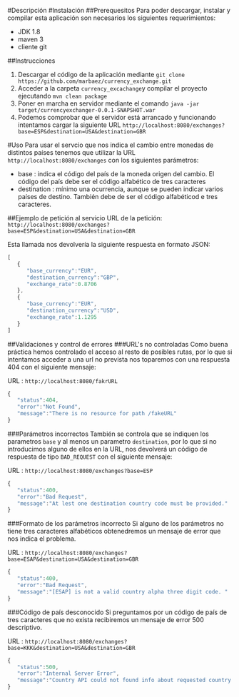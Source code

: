 #Descripción
#Instalación
##Prerequesitos
Para poder descargar, instalar y compilar esta aplicación son necesarios los siguientes requerimientos:

* JDK 1.8
* maven 3
* cliente git 


##Instrucciones
1. Descargar el código de la aplicación mediante `git clone https://github.com/marbaez/currency_exchange.git`
2. Acceder a la carpeta `currency_excachange`y compilar el proyecto ejecutando `mvn clean package`
3. Poner en marcha en servidor mediante el comando `java -jar target/currencyexchanger-0.0.1-SNAPSHOT.war`
4. Podemos comprobar que el servidor está arrancado y funcionando intentamos cargar la siguiente URL `http://localhost:8080/exchanges?base=ESP&destination=USA&destination=GBR`

#Uso
Para usar el servcio que nos indica el cambio entre monedas de distintos países tenemos que utilizar la URL `http://localhost:8080/exchanges` con los siguientes parámetros:
* base : indica el código del país de la moneda origen del cambio. El código del país debe ser el código alfabético de tres caracteres
* destination : mínimo una ocurrencia, aunque se pueden indicar varios países de destino. También debe de ser el código alfabéticod e tres caracteres.

##Ejemplo de petición al servicio
URL de la petición: `http://localhost:8080/exchanges?base=ESP&destination=USA&destination=GBR` 

Esta llamada nos devolvería la siguiente respuesta en formato JSON:

```javascript
[  
   {  
      "base_currency":"EUR",
      "destination_currency":"GBP",
      "exchange_rate":0.8706
   },
   {  
      "base_currency":"EUR",
      "destination_currency":"USD",
      "exchange_rate":1.1295
   }
]
```

##Validaciones y control de errores
###URL's no controladas
Como buena práctica hemos controlado el acceso al resto de posibles rutas, por lo que si intentamos acceder a una url no prevista nos toparemos con una respuesta 404 con el siguiente mensaje:

URL : `http://localhost:8080/fakrURL`

```javascript
{  
   "status":404,
   "error":"Not Found",
   "message":"There is no resource for path /fakeURL"
}
```
###Parámetros incorrectos
También se controla que se indiquen los parametros `base` y al menos un parametro `destination`, por lo que si no introducimos alguno de ellos en la URL, nos devolverá un código de respuesta de tipo `BAD_REQUEST` con el siguiente mensaje:

URL : `http://localhost:8080/exchanges?base=ESP`

```javascript
{  
   "status":400,
   "error":"Bad Request",
   "message":"At lest one destination country code must be provided."
}
```

###Formato de los parámetros incorrecto
Si alguno de los parámetros no tiene tres caracteres alfabéticos obtenedremos un mensaje de error que nos indica el problema.

URL : `http://localhost:8080/exchanges?base=ESAP&destination=USA&destination=GBR`

```javascript
{  
   "status":400,
   "error":"Bad Request",
   "message":"[ESAP] is not a valid country alpha three digit code. "
}
```

###Código de país desconocido
Si preguntamos por un código de país de tres caracteres que no exista recibiremos un mensaje de error 500 descriptivo.

URL : `http://localhost:8080/exchanges?base=KKK&destination=USA&destination=GBR`

```javascript
{  
   "status":500,
   "error":"Internal Server Error",
   "message":"Country API could not found info about requested country code -> KKK"
}
```